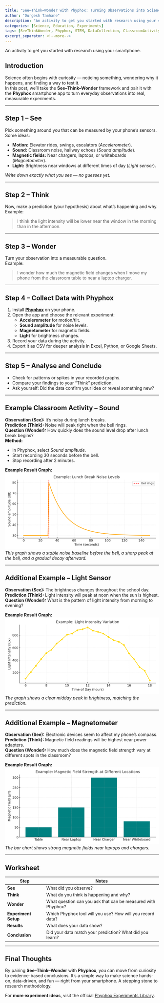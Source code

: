 ```yaml
---
title: "See–Think–Wonder with Phyphox: Turning Observations into Science"
author: "Durgesh Tamhane"
description: "An activity to get you started with research using your smartphone."
categories: [Science, Education, Experiments]
tags: [SeeThinkWonder, Phyphox, STEM, DataCollection, ClassroomActivity]
excerpt_separator: <!--more-->
---
```


An activity to get you started with research using your smartphone.  
<!--more-->

## Introduction
Science often begins with curiosity — noticing something, wondering why it happens, and finding a way to test it.  
In this post, we’ll take the **See–Think–Wonder** framework and pair it with the **Phyphox** smartphone app to turn everyday observations into real, measurable experiments.

---

## Step 1 – See
Pick something around you that can be measured by your phone’s sensors.  
Some ideas:

- **Motion:** Elevator rides, swings, escalators (*Accelerometer*).  
- **Sound:** Classroom noise, hallway echoes (*Sound amplitude*).  
- **Magnetic fields:** Near chargers, laptops, or whiteboards (*Magnetometer*).  
- **Light:** Brightness near windows at different times of day (*Light sensor*).  

*Write down exactly what you see — no guesses yet.*

---

## Step 2 – Think
Now, make a prediction (your hypothesis) about what’s happening and why.  
Example:
> I think the light intensity will be lower near the window in the morning than in the afternoon.

---

## Step 3 – Wonder
Turn your observation into a measurable question.  
Example:
> I wonder how much the magnetic field changes when I move my phone from the classroom table to near a laptop charger.

---

## Step 4 – Collect Data with Phyphox
1. Install **[Phyphox](https://phyphox.org/)** on your phone.  
2. Open the app and choose the relevant experiment:
   - **Accelerometer** for motion/tilt.
   - **Sound amplitude** for noise levels.
   - **Magnetometer** for magnetic fields.
   - **Light** for brightness changes.
3. Record your data during the activity.
4. Export it as CSV for deeper analysis in Excel, Python, or Google Sheets.

---

## Step 5 – Analyse and Conclude
- Check for patterns or spikes in your recorded graphs.
- Compare your findings to your “Think” prediction.
- Ask yourself: Did the data confirm your idea or reveal something new?

---

## Example Classroom Activity – Sound
**Observation (See):** It’s noisy during lunch breaks.  
**Prediction (Think):** Noise will peak right when the bell rings.  
**Question (Wonder):** How quickly does the sound level drop after lunch break begins?  
**Method:**  
- In Phyphox, select *Sound amplitude*.  
- Start recording 30 seconds before the bell.  
- Stop recording after 2 minutes.  

**Example Result Graph:**  
![Lunch Break Noise Example](/files/posts/images/lunch_break_noise_example_optimized.png)  
*This graph shows a stable noise baseline before the bell, a sharp peak at the bell, and a gradual decay afterward.*

---

## Additional Example – Light Sensor
**Observation (See):** The brightness changes throughout the school day.  
**Prediction (Think):** Light intensity will peak at noon when the sun is highest.  
**Question (Wonder):** What is the pattern of light intensity from morning to evening?  

**Example Result Graph:**  
![Light Intensity Example](/files/posts/images/light_intensity_example_optimized.png)  
*The graph shows a clear midday peak in brightness, matching the prediction.*

---

## Additional Example – Magnetometer
**Observation (See):** Electronic devices seem to affect my phone’s compass.  
**Prediction (Think):** Magnetic field readings will be highest near power adapters.  
**Question (Wonder):** How much does the magnetic field strength vary at different spots in the classroom?  

**Example Result Graph:**  
![Magnetic Field Example](/files/posts/images/magnetic_field_example_optimized.png)  
*The bar chart shows strong magnetic fields near laptops and chargers.*

---

## Worksheet

| Step  | Notes |
|-------|-------|
| **See** | What did you observe? |
| **Think** | What do you think is happening and why? |
| **Wonder** | What question can you ask that can be measured with Phyphox? |
| **Experiment Setup** | Which Phyphox tool will you use? How will you record data? |
| **Results** | What does your data show? |
| **Conclusion** | Did your data match your prediction? What did you learn? |

---

## Final Thoughts
By pairing **See–Think–Wonder** with **Phyphox**, you can move from curiosity to evidence-based conclusions. It’s a simple way to make science hands-on, data-driven, and fun — right from your smartphone. A stepping stone to research methodology.

For **more experiment ideas**, visit the official [Phyphox Experiments Library](https://phyphox.org/experiments/).
